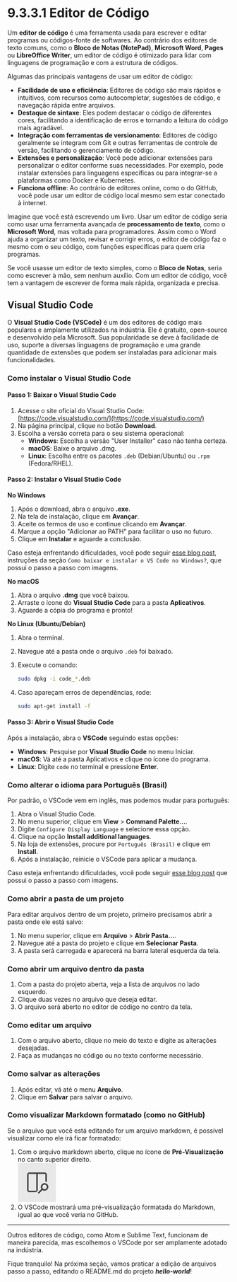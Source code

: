 # 9.3.3.1 Editor de Código

Um **editor de código** é uma ferramenta usada para escrever e editar programas ou códigos-fonte de softwares. Ao contrário dos editores de texto comuns, como o **Bloco de Notas (NotePad)**, **Microsoft Word**, **Pages** ou **LibreOffice Writer**, um editor de código é otimizado para lidar com linguagens de programação e com a estrutura de códigos.

Algumas das principais vantagens de usar um editor de código:

* **Facilidade de uso e eficiência**: Editores de código são mais rápidos e intuitivos, com recursos como autocompletar, sugestões de código, e navegação rápida entre arquivos.
* **Destaque de sintaxe**: Eles podem destacar o código de diferentes cores, facilitando a identificação de erros e tornando a leitura do código mais agradável.
* **Integração com ferramentas de versionamento**: Editores de código geralmente se integram com Git e outras ferramentas de controle de versão, facilitando o gerenciamento de código.
* **Extensões e personalização**: Você pode adicionar extensões para personalizar o editor conforme suas necessidades. Por exemplo, pode instalar extensões para linguagens específicas ou para integrar-se a plataformas como Docker e Kubernetes.
* **Funciona offline**: Ao contrário de editores online, como o do GitHub, você pode usar um editor de código local mesmo sem estar conectado à internet.

Imagine que você está escrevendo um livro. Usar um editor de código seria como usar uma ferramenta avançada de **processamento de texto**, como o **Microsoft Word**, mas voltada para programadores. Assim como o Word ajuda a organizar um texto, revisar e corrigir erros, o editor de código faz o mesmo com o seu código, com funções específicas para quem cria programas.

Se você usasse um editor de texto simples, como o **Bloco de Notas**, seria como escrever à mão, sem nenhum auxílio. Com um editor de código, você tem a vantagem de escrever de forma mais rápida, organizada e precisa.

## Visual Studio Code

O **Visual Studio Code (VSCode)** é um dos editores de código mais populares e amplamente utilizados na indústria. Ele é gratuito, open-source e desenvolvido pela Microsoft. Sua popularidade se deve à facilidade de uso, suporte a diversas linguagens de programação e uma grande quantidade de extensões que podem ser instaladas para adicionar mais funcionalidades.

### Como instalar o Visual Studio Code

#### Passo 1: Baixar o Visual Studio Code

1. Acesse o site oficial do Visual Studio Code: [https://code.visualstudio.com/](https://code.visualstudio.com/)
2. Na página principal, clique no botão **Download**.
3. Escolha a versão correta para o seu sistema operacional:
   * **Windows**: Escolha a versão "User Installer" caso não tenha certeza.
   * **macOS**: Baixe o arquivo .dmg.
   * **Linux**: Escolha entre os pacotes `.deb` (Debian/Ubuntu) ou `.rpm` (Fedora/RHEL).

#### Passo 2: Instalar o Visual Studio Code

**No Windows**

1. Após o download, abra o arquivo **.exe**.
2. Na tela de instalação, clique em **Avançar**.
3. Aceite os termos de uso e continue clicando em **Avançar**.
4. Marque a opção "Adicionar ao PATH" para facilitar o uso no futuro.
5. Clique em **Instalar** e aguarde a conclusão.

Caso esteja enfrentando dificuldades, você pode seguir [esse blog post](https://hub.asimov.academy/blog/como-instalar-e-configurar-o-vscode/?), instruções da seção `Como baixar e instalar o VS Code no Windows?`, que possui o passo a passo com imagens.

**No macOS**

1. Abra o arquivo **.dmg** que você baixou.
2. Arraste o ícone do **Visual Studio Code** para a pasta **Aplicativos**.
3. Aguarde a cópia do programa e pronto!

**No Linux (Ubuntu/Debian)**

1. Abra o terminal.
2. Navegue até a pasta onde o arquivo `.deb` foi baixado.
3.  Execute o comando:

    ```sh
    sudo dpkg -i code_*.deb
    ```
4.  Caso apareçam erros de dependências, rode:

    ```sh
    sudo apt-get install -f
    ```

#### Passo 3: Abrir o Visual Studio Code

Após a instalação, abra o **VSCode** seguindo estas opções:

* **Windows**: Pesquise por **Visual Studio Code** no menu Iniciar.
* **macOS**: Vá até a pasta Aplicativos e clique no ícone do programa.
* **Linux**: Digite `code` no terminal e pressione **Enter**.

### Como alterar o idioma para Português (Brasil)

Por padrão, o VSCode vem em inglês, mas podemos mudar para português:

1. Abra o Visual Studio Code.
2. No menu superior, clique em **View** > **Command Palette...**.
3. Digite `Configure Display Language` e selecione essa opção.
4. Clique na opção **Install additional languages**.
5. Na loja de extensões, procure por `Português (Brasil)` e clique em **Install**.
6. Após a instalação, reinicie o VSCode para aplicar a mudança.

Caso esteja enfrentando dificuldades, você pode seguir [esse blog post](9.3.3.1-editor-de-codigo.md#editor-de-codigo) que possui o passo a passo com imagens.

### Como abrir a pasta de um projeto

Para editar arquivos dentro de um projeto, primeiro precisamos abrir a pasta onde ele está salvo:

1. No menu superior, clique em **Arquivo** > **Abrir Pasta...**.
2. Navegue até a pasta do projeto e clique em **Selecionar Pasta**.
3. A pasta será carregada e aparecerá na barra lateral esquerda da tela.

### Como abrir um arquivo dentro da pasta

1. Com a pasta do projeto aberta, veja a lista de arquivos no lado esquerdo.
2. Clique duas vezes no arquivo que deseja editar.
3. O arquivo será aberto no editor de código no centro da tela.

### Como editar um arquivo

1. Com o arquivo aberto, clique no meio do texto e digite as alterações desejadas.
2. Faça as mudanças no código ou no texto conforme necessário.

### Como salvar as alterações

1. Após editar, vá até o menu **Arquivo**.
2. Clique em **Salvar** para salvar o arquivo.

### Como visualizar Markdown formatado (como no GitHub)

Se o arquivo que você está editando for um arquivo markdown, é possível visualizar como ele irá ficar formatado:

1. Com o arquivo markdown aberto, clique no ícone de **Pré-Visualização** no canto superior direito.\
   ![](<../../../.gitbook/assets/image (90).png>)
2. O VSCode mostrará uma pré-visualização formatada do Markdown, igual ao que você veria no GitHub.

***

Outros editores de código, como Atom e Sublime Text, funcionam de maneira parecida, mas escolhemos o VSCode por ser amplamente adotado na indústria.

Fique tranquilo! Na próxima seção, vamos praticar a edição de arquivos passo a passo, editando o README.md do projeto _**hello-world**_!
